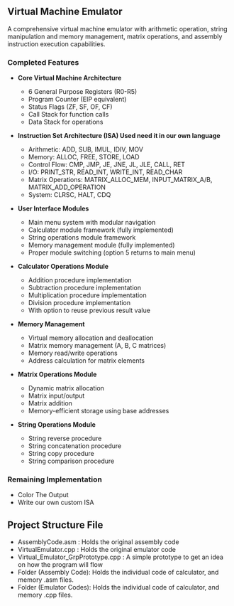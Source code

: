 ## Virtual Machine Emulator

A comprehensive virtual machine emulator with arithmetic operation, string manipulation and memory management, matrix operations, and assembly instruction execution capabilities.

### Completed Features

- **Core Virtual Machine Architecture**
  - 6 General Purpose Registers (R0-R5)
  - Program Counter (EIP equivalent)
  - Status Flags (ZF, SF, OF, CF)
  - Call Stack for function calls
  - Data Stack for operations

- **Instruction Set Architecture (ISA) Used need it in our own language**
  - Arithmetic: ADD, SUB, IMUL, IDIV, MOV
  - Memory: ALLOC, FREE, STORE, LOAD
  - Control Flow: CMP, JMP, JE, JNE, JL, JLE, CALL, RET
  - I/O: PRINT_STR, READ_INT, WRITE_INT, READ_CHAR
  - Matrix Operations: MATRIX_ALLOC_MEM, INPUT_MATRIX_A/B, MATRIX_ADD_OPERATION
  - System: CLRSC, HALT, CDQ

- **User Interface Modules**
  - Main menu system with modular navigation
  - Calculator module framework (fully implemented)
  - String operations module framework
  - Memory management module (fully implemented)
  - Proper module switching (option 5 returns to main menu)

- **Calculator Operations Module**
  - Addition procedure implementation
  - Subtraction procedure implementation  
  - Multiplication procedure implementation
  - Division procedure implementation
  - With option to reuse previous result value

- **Memory Management**
  - Virtual memory allocation and deallocation
  - Matrix memory management (A, B, C matrices)
  - Memory read/write operations
  - Address calculation for matrix elements

- **Matrix Operations Module**
  - Dynamic matrix allocation
  - Matrix input/output
  - Matrix addition
  - Memory-efficient storage using base addresses
 
- **String Operations Module**
  - String reverse procedure
  - String concatenation procedure
  - String copy procedure
  - String comparison procedure

### Remaining Implementation
- Color The Output
- Write our own custom ISA

## Project Structure File
- AssemblyCode.asm : Holds the original assembly code
- VirtualEmulator.cpp : Holds the original emulator code
- Virtual_Emulator_GrpPrototype.cpp : A simple prototype to get an idea on how the program will flow<br>
- Folder (Assembly Code): Holds the individual code of calculator, and memory .asm files.
- Folder (Emulator Codes): Holds the individual code of calculator, and memory .cpp files.
